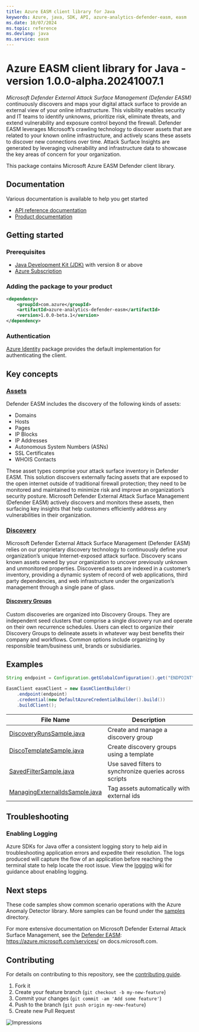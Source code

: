 ```yaml
---
title: Azure EASM client library for Java
keywords: Azure, java, SDK, API, azure-analytics-defender-easm, easm
ms.date: 10/07/2024
ms.topic: reference
ms.devlang: java
ms.service: easm
---
```

# Azure EASM client library for Java - version 1.0.0-alpha.20241007.1 


*Microsoft Defender External Attack Surface Management (Defender EASM)* continuously discovers and maps your digital attack surface to provide an external view of your online infrastructure. This visibility enables security and IT teams to identify unknowns, prioritize risk, eliminate threats, and extend vulnerability and exposure control beyond the firewall. Defender EASM leverages Microsoft’s crawling technology to discover assets that are related to your known online infrastructure, and actively scans these assets to discover new connections over time. Attack Surface Insights are generated by leveraging vulnerability and infrastructure data to showcase the key areas of concern for your organization.

This package contains Microsoft Azure EASM Defender client library.

## Documentation

Various documentation is available to help you get started

- [API reference documentation][docs]
- [Product documentation][product_documentation]

## Getting started

### Prerequisites

- [Java Development Kit (JDK)][jdk] with version 8 or above
- [Azure Subscription][azure_subscription]

### Adding the package to your product

[//]: # ({x-version-update-start;com.azure:azure-analytics-defender-easm;current})
```xml
<dependency>
    <groupId>com.azure</groupId>
    <artifactId>azure-analytics-defender-easm</artifactId>
    <version>1.0.0-beta.1</version>
</dependency>
```
[//]: # ({x-version-update-end})

### Authentication

[Azure Identity][azure_identity] package provides the default implementation for authenticating the client.

## Key concepts
### [Assets][assets_documentation]
Defender EASM includes the discovery of the following kinds of assets:
-   Domains
-   Hosts
-   Pages
-   IP Blocks
-   IP Addresses
-   Autonomous System Numbers (ASNs)
-   SSL Certificates
-   WHOIS Contacts

These asset types comprise your attack surface inventory in Defender EASM. This solution discovers externally facing assets that are exposed to the open internet outside of traditional firewall protection; they need to be monitored and maintained to minimize risk and improve an organization’s security posture. Microsoft Defender External Attack Surface Management (Defender EASM) actively discovers and monitors these assets, then surfacing key insights that help customers efficiently address any vulnerabilities in their organization.

### [Discovery][discovery_documentation]
Microsoft Defender External Attack Surface Management (Defender EASM) relies on our proprietary discovery technology to continuously define your organization’s unique Internet-exposed attack surface. Discovery scans known assets owned by your organization to uncover previously unknown and unmonitored properties. Discovered assets are indexed in a customer’s inventory, providing a dynamic system of record of web applications, third party dependencies, and web infrastructure under the organization’s management through a single pane of glass.

#### [Discovery Groups][discovery_groups_documentation]
Custom discoveries are organized into Discovery Groups. They are independent seed clusters that comprise a single discovery run and operate on their own recurrence schedules. Users can elect to organize their Discovery Groups to delineate assets in whatever way best benefits their company and workflows. Common options include organizing by responsible team/business unit, brands or subsidiaries.

## Examples

```java readme-sample-createDefenderEasmClient
String endpoint = Configuration.getGlobalConfiguration().get("ENDPOINT");

EasmClient easmClient = new EasmClientBuilder()
    .endpoint(endpoint)
    .credential(new DefaultAzureCredentialBuilder().build())
    .buildClient();
```
| **File Name**                                                  | **Description**                                        |
|----------------------------------------------------------------|--------------------------------------------------------|
| [DiscoveryRunsSample.java][discovery_runs_sample]              | Create and manage a discovery group                    |
| [DiscoTemplateSample.java][disco_template_sample]              | Create discovery groups using a template               |
| [SavedFilterSample.java][saved_filter_sample]                  | Use saved filters to synchronize queries across scripts |
| [ManagingExternalIdsSample.java][external_ids_sample] | Tag assets automatically with external ids      |

## Troubleshooting
### Enabling Logging

Azure SDKs for Java offer a consistent logging story to help aid in troubleshooting application errors and expedite
their resolution. The logs produced will capture the flow of an application before reaching the terminal state to help
locate the root issue. View the [logging][logging] wiki for guidance about enabling logging.
## Next steps
These code samples show common scenario operations with the Azure Anomaly Detector library. More samples can be found under the [samples][samples] directory.

For more extensive documentation on Microsoft Defender External Attack Surface Management, see the [Defender EASM][product_documentation]: https://azure.microsoft.com/services/
on docs.microsoft.com.
## Contributing

For details on contributing to this repository, see the [contributing guide](https://github.com/Azure/azure-sdk-for-java/blob/main/CONTRIBUTING.md).

1. Fork it
1. Create your feature branch (`git checkout -b my-new-feature`)
1. Commit your changes (`git commit -am 'Add some feature'`)
1. Push to the branch (`git push origin my-new-feature`)
1. Create new Pull Request

<!-- LINKS -->
[product_documentation]: https://learn.microsoft.com/azure/external-attack-surface-management/
[docs]: https://azure.github.io/azure-sdk-for-java/
[jdk]: /java/azure/jdk/
[azure_subscription]: https://azure.microsoft.com/free/
[azure_identity]: https://github.com/Azure/azure-sdk-for-java/blob/main/sdk/identity/azure-identity
[discovery_runs_sample]: https://github.com/Azure/azure-sdk-for-java/blob/main/sdk/easm/azure-analytics-defender-easm/src/samples/java/com/azure/analytics/defender/easm/DiscoveryRunsSample.java
[disco_template_sample]: https://github.com/Azure/azure-sdk-for-java/blob/main/sdk/easm/azure-analytics-defender-easm/src/samples/java/com/azure/analytics/defender/easm/DiscoTemplateSample.java
[saved_filter_sample]: https://github.com/Azure/azure-sdk-for-java/blob/main/sdk/easm/azure-analytics-defender-easm/src/samples/java/com/azure/analytics/defender/easm/SavedFilterSample.java
[external_ids_sample]: https://github.com/Azure/azure-sdk-for-java/blob/main/sdk/easm/azure-analytics-defender-easm/src/samples/java/com/azure/analytics/defender/easm/ManagingExternalIdsSample.java
[logging]: https://github.com/Azure/azure-sdk-for-java/wiki/Logging-in-Azure-SDK
[samples]: https://github.com/Azure/azure-sdk-for-java/tree/main/samples
[assets_documentation]: https://learn.microsoft.com/azure/external-attack-surface-management/understanding-inventory-assets
[discovery_documentation]: https://learn.microsoft.com/azure/external-attack-surface-management/what-is-discovery
[discovery_groups_documentation]: https://learn.microsoft.com/azure/external-attack-surface-management/using-and-managing-discovery#discovery-groups
![Impressions](https://azure-sdk-impressions.azurewebsites.net/api/impressions/azure-sdk-for-java%2Fsdk%2Feasm%2Fazure-analytics-defender-easm%2FREADME.png)

